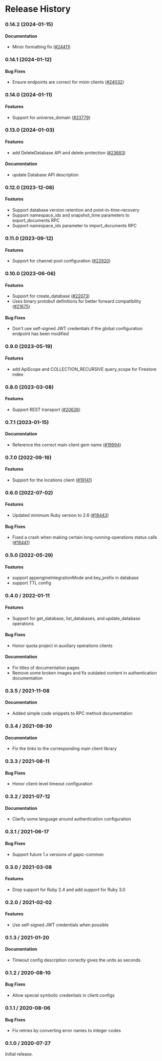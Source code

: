 # Release History

### 0.14.2 (2024-01-15)

#### Documentation

* Minor formatting fix ([#24411](https://github.com/googleapis/google-cloud-ruby/issues/24411)) 

### 0.14.1 (2024-01-12)

#### Bug Fixes

* Ensure endpoints are correct for mixin clients ([#24032](https://github.com/googleapis/google-cloud-ruby/issues/24032)) 

### 0.14.0 (2024-01-11)

#### Features

* Support for universe_domain ([#23779](https://github.com/googleapis/google-cloud-ruby/issues/23779)) 

### 0.13.0 (2024-01-03)

#### Features

* add DeleteDatabase API and delete protection ([#23683](https://github.com/googleapis/google-cloud-ruby/issues/23683)) 
#### Documentation

* update Database API description 

### 0.12.0 (2023-12-08)

#### Features

* Support database version retention and point-in-time-recovery 
* Support namespace_ids and snapshot_time parameters to export_documents RPC 
* Support namespace_ids parameter to import_documents RPC 

### 0.11.0 (2023-09-12)

#### Features

* Support for channel pool configuration ([#22920](https://github.com/googleapis/google-cloud-ruby/issues/22920)) 

### 0.10.0 (2023-06-06)

#### Features

* Support for create_database ([#22073](https://github.com/googleapis/google-cloud-ruby/issues/22073)) 
* Uses binary protobuf definitions for better forward compatibility ([#21675](https://github.com/googleapis/google-cloud-ruby/issues/21675)) 
#### Bug Fixes

* Don't use self-signed JWT credentials if the global configuration endpoint has been modified 

### 0.9.0 (2023-05-19)

#### Features

* add ApiScope and COLLECTION_RECURSIVE query_scope for Firestore index 

### 0.8.0 (2023-03-08)

#### Features

* Support REST transport ([#20626](https://github.com/googleapis/google-cloud-ruby/issues/20626)) 

### 0.7.1 (2023-01-15)

#### Documentation

* Reference the correct main client gem name ([#19994](https://github.com/googleapis/google-cloud-ruby/issues/19994)) 

### 0.7.0 (2022-09-16)

#### Features

* Support for the locations client ([#19141](https://github.com/googleapis/google-cloud-ruby/issues/19141)) 

### 0.6.0 (2022-07-02)

#### Features

* Updated minimum Ruby version to 2.6 ([#18443](https://github.com/googleapis/google-cloud-ruby/issues/18443)) 
#### Bug Fixes

* Fixed a crash when making certain long-running-operations status calls ([#18441](https://github.com/googleapis/google-cloud-ruby/issues/18441)) 

### 0.5.0 (2022-05-29)

#### Features

* support appengineIntegrationMode and key_prefix in database
* support TTL config

### 0.4.0 / 2022-01-11

#### Features

* Support for get_database, list_databases, and update_database operations

#### Bug Fixes

* Honor quota project in auxiliary operations clients

#### Documentation

* Fix titles of documentation pages
* Remove some broken images and fix outdated content in authentication documentation

### 0.3.5 / 2021-11-08

#### Documentation

* Added simple code snippets to RPC method documentation

### 0.3.4 / 2021-08-30

#### Documentation

* Fix the links to the corresponding main client library

### 0.3.3 / 2021-08-11

#### Bug Fixes

* Honor client-level timeout configuration

### 0.3.2 / 2021-07-12

#### Documentation

* Clarify some language around authentication configuration

### 0.3.1 / 2021-06-17

#### Bug Fixes

* Support future 1.x versions of gapic-common

### 0.3.0 / 2021-03-08

#### Features

* Drop support for Ruby 2.4 and add support for Ruby 3.0

### 0.2.0 / 2021-02-02

#### Features

* Use self-signed JWT credentials when possible

### 0.1.3 / 2021-01-20

#### Documentation

* Timeout config description correctly gives the units as seconds.

### 0.1.2 / 2020-08-10

#### Bug Fixes

* Allow special symbolic credentials in client configs

### 0.1.1 / 2020-08-06

#### Bug Fixes

* Fix retries by converting error names to integer codes

### 0.1.0 / 2020-07-27

Initial release.

